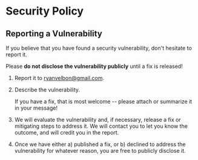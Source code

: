 # Security Policy

## Reporting a Vulnerability

If you believe that you have found a security vulnerability, don't hesitate to report it.

Please **do not disclose the vulnerability publicly** until a fix is released!

1. Report it to [ryanvelbon@gmail.com](mailto:ryanvelbon@gmail.com).

2. Describe the vulnerability.

   If you have a fix, that is most welcome -- please attach or summarize it in your message!

3. We will evaluate the vulnerability and, if necessary, release a fix or mitigating steps to address it. We will contact you to let you know the outcome, and will credit you in the report.

4. Once we have either a) published a fix, or b) declined to address the vulnerability for whatever reason, you are free to publicly disclose it.
